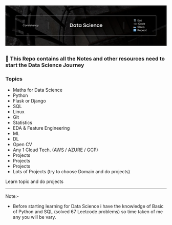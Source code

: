 <h1 align="center">
  <a name="logo"><img src="./images/banner.png" alt="Data Science" width="750"></a>
  <br>
  <!-- Data Science  -->
</h1>

### 📖 This Repo contains all the Notes and other resources need to start the Data Science Journey





### Topics 

- Maths for Data Science
- Python
- Flask or Django
- SQL
- Linux
- Git
- Statistics
- EDA & Feature Engineering
- ML
- DL
- Open CV
- Any 1 Cloud Tech. (AWS / AZURE / GCP)
- Projects
- Projects
- Projects
- Lots of Projects (try to choose Domain and do projects)

Learn topic and do projects





































































---------------




Note:- 
- Before starting learning for Data Science i have the knowledge of Basic of Python and SQL (solved 67 Leetcode problems) so time taken of me any you will be vary.
